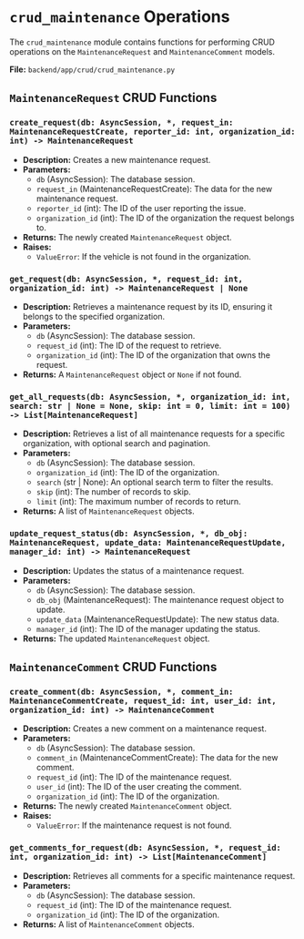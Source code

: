 # `crud_maintenance` Operations

The `crud_maintenance` module contains functions for performing CRUD operations on the `MaintenanceRequest` and `MaintenanceComment` models.

**File:** `backend/app/crud/crud_maintenance.py`

## `MaintenanceRequest` CRUD Functions

### `create_request(db: AsyncSession, *, request_in: MaintenanceRequestCreate, reporter_id: int, organization_id: int) -> MaintenanceRequest`

*   **Description:** Creates a new maintenance request.
*   **Parameters:**
    *   `db` (AsyncSession): The database session.
    *   `request_in` (MaintenanceRequestCreate): The data for the new maintenance request.
    *   `reporter_id` (int): The ID of the user reporting the issue.
    *   `organization_id` (int): The ID of the organization the request belongs to.
*   **Returns:** The newly created `MaintenanceRequest` object.
*   **Raises:**
    *   `ValueError`: If the vehicle is not found in the organization.

### `get_request(db: AsyncSession, *, request_id: int, organization_id: int) -> MaintenanceRequest | None`

*   **Description:** Retrieves a maintenance request by its ID, ensuring it belongs to the specified organization.
*   **Parameters:**
    *   `db` (AsyncSession): The database session.
    *   `request_id` (int): The ID of the request to retrieve.
    *   `organization_id` (int): The ID of the organization that owns the request.
*   **Returns:** A `MaintenanceRequest` object or `None` if not found.

### `get_all_requests(db: AsyncSession, *, organization_id: int, search: str | None = None, skip: int = 0, limit: int = 100) -> List[MaintenanceRequest]`

*   **Description:** Retrieves a list of all maintenance requests for a specific organization, with optional search and pagination.
*   **Parameters:**
    *   `db` (AsyncSession): The database session.
    *   `organization_id` (int): The ID of the organization.
    *   `search` (str | None): An optional search term to filter the results.
    *   `skip` (int): The number of records to skip.
    *   `limit` (int): The maximum number of records to return.
*   **Returns:** A list of `MaintenanceRequest` objects.

### `update_request_status(db: AsyncSession, *, db_obj: MaintenanceRequest, update_data: MaintenanceRequestUpdate, manager_id: int) -> MaintenanceRequest`

*   **Description:** Updates the status of a maintenance request.
*   **Parameters:**
    *   `db` (AsyncSession): The database session.
    *   `db_obj` (MaintenanceRequest): The maintenance request object to update.
    *   `update_data` (MaintenanceRequestUpdate): The new status data.
    *   `manager_id` (int): The ID of the manager updating the status.
*   **Returns:** The updated `MaintenanceRequest` object.

## `MaintenanceComment` CRUD Functions

### `create_comment(db: AsyncSession, *, comment_in: MaintenanceCommentCreate, request_id: int, user_id: int, organization_id: int) -> MaintenanceComment`

*   **Description:** Creates a new comment on a maintenance request.
*   **Parameters:**
    *   `db` (AsyncSession): The database session.
    *   `comment_in` (MaintenanceCommentCreate): The data for the new comment.
    *   `request_id` (int): The ID of the maintenance request.
    *   `user_id` (int): The ID of the user creating the comment.
    *   `organization_id` (int): The ID of the organization.
*   **Returns:** The newly created `MaintenanceComment` object.
*   **Raises:**
    *   `ValueError`: If the maintenance request is not found.

### `get_comments_for_request(db: AsyncSession, *, request_id: int, organization_id: int) -> List[MaintenanceComment]`

*   **Description:** Retrieves all comments for a specific maintenance request.
*   **Parameters:**
    *   `db` (AsyncSession): The database session.
    *   `request_id` (int): The ID of the maintenance request.
    *   `organization_id` (int): The ID of the organization.
*   **Returns:** A list of `MaintenanceComment` objects.

